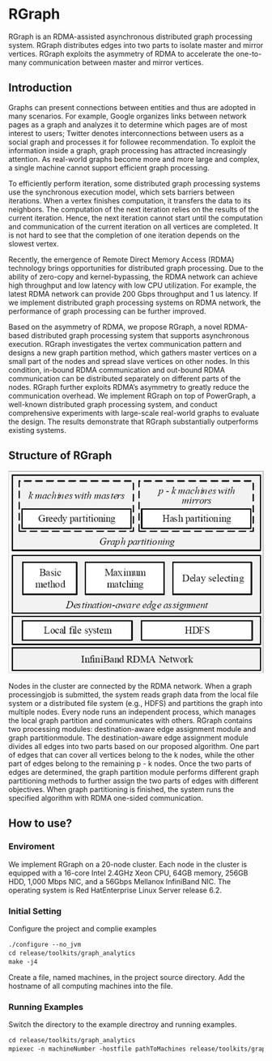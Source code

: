 # RGraph
RGraph is an RDMA-assisted asynchronous distributed graph processing system. RGraph distributes edges into two parts to isolate master and mirror vertices. RGraph exploits the asymmetry of RDMA to accelerate the one-to-many communication between master and mirror vertices. 

## Introduction
Graphs can present connections between entities and thus are adopted in many scenarios. For example, Google organizes links between network pages as a graph and analyzes it to determine which pages are of most interest to users; Twitter denotes interconnections between users as a social graph and processes it for followee recommendation. To exploit the information inside a graph, graph processing has attracted increasingly attention. As real-world graphs become more and more large and complex, a single machine cannot support efficient graph processing. 

To efficiently perform iteration, some distributed graph processing systems use the synchronous execution model, which sets barriers between iterations. When a vertex finishes computation, it transfers the data to its neighbors. The computation of the next iteration relies on the results of the current iteration. Hence, the next iteration cannot start until the computation and communication of the current iteration on all vertices are completed. It is not hard to see that the completion of one iteration depends on the slowest vertex.

Recently, the emergence of Remote Direct Memory Access (RDMA) technology brings opportunities for distributed graph processing. Due to the ability of zero-copy and kernel-bypassing, the RDMA network can achieve high throughput and low latency with low CPU utilization. For example, the latest RDMA network can provide 200 Gbps throughput and 1 us latency. If we implement distributed graph processing systems on RDMA network, the performance of graph processing can be further improved.

Based on the asymmetry of RDMA, we propose RGraph, a novel RDMA-based distributed graph processing system that supports asynchronous execution. RGraph investigates the vertex communication pattern and designs a new graph partition method, which gathers master vertices on a small part of the nodes and spread slave vertices on other nodes. In this condition, in-bound RDMA communication and out-bound RDMA communication can be distributed separately on different parts of the nodes. RGraph further exploits RDMA’s asymmetry to greatly reduce the communication overhead. We implement RGraph on top of PowerGraph, a well-known distributed graph processing system, and conduct comprehensive experiments with large-scale real-world graphs to evaluate the design. The results demonstrate that RGraph substantially outperforms existing systems.

## Structure of RGraph
![image](https://github.com/RGraph/RGraph/blob/master/images/RGraphStructure.png)

Nodes in the cluster are connected by the RDMA network. When a graph processingjob is submitted, the system reads graph data from the local file system or a distributed file system (e.g., HDFS) and partitions the graph into multiple nodes. Every node runs an independent process, which manages the local graph partition and communicates with others. RGraph contains two processing modules: destination-aware edge assignment module and graph partitionmodule. The destination-aware edge assignment module divides all edges into two parts based on our proposed algorithm. One part of edges that can cover all vertices belong to the k nodes, while the other part of edges belong to the remaining p - k nodes. Once the two parts of edges are determined, the graph partition module performs different graph partitioning methods to further assign the two parts of edges with different objectives. When graph partitioning is finished, the system runs the specified algorithm with RDMA one-sided communication.

## How to use?

### Enviroment
We implement RGraph on a 20-node cluster. Each node in the cluster is equipped with a 16-core Intel 2.4GHz Xeon CPU, 64GB memory, 256GB HDD, 1,000 Mbps NIC, and a 56Gbps Mellanox InfiniBand NIC. The operating system is Red HatEnterprise Linux Server release 6.2.

### Initial Setting
Configure the project and complie examples
```txt
./configure --no_jvm
cd release/toolkits/graph_analytics
make -j4
```

Create a file, named machines, in the project source directory. Add the hostname of all computing machines into the file.

### Running Examples
Switch the directory to the example directroy and running examples.
```txt
cd release/toolkits/graph_analytics
mpiexec -n machineNumber -hostfile pathToMachines release/toolkits/graph_analytics/pagerank --format=snap --graph=graphData
```

<!-- 
## Publications

## Authors and Copyright
 -->
